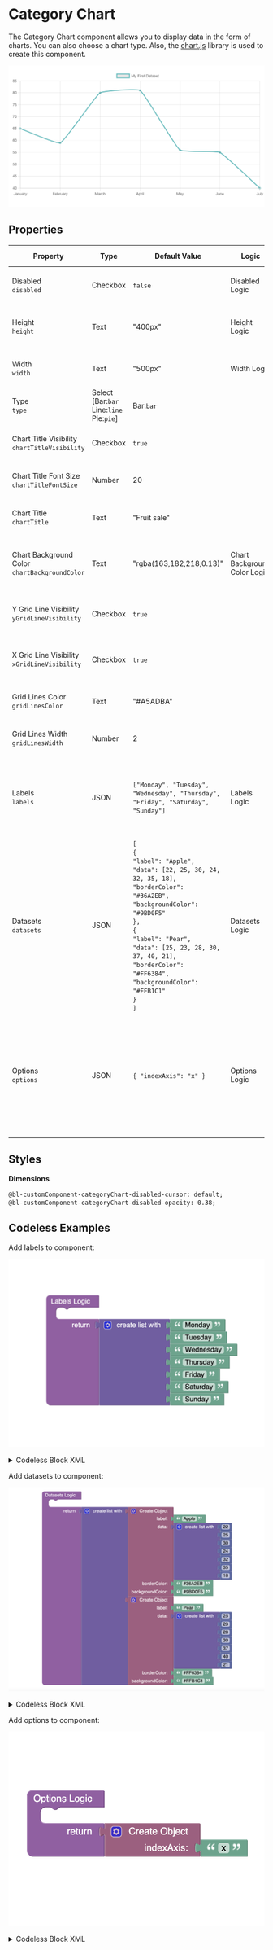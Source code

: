 # Category Chart
The Category Chart component allows you to display data in the form of charts. You can also choose a chart type. Also, the [chart.js](https://www.chartjs.org/) library is used to create this component.

<p align="center">
  <img src="./thumbnail.png" alt="main thumbnail" width="780"/>
</p>

## Properties

| Property                                          | Type                                                 | Default Value                                                                                                                                                                                                                                                                                                             | Logic                        | Data Binding | UI Setting | Description                                                                                                                                                                                                                                                                         |
|---------------------------------------------------|------------------------------------------------------|---------------------------------------------------------------------------------------------------------------------------------------------------------------------------------------------------------------------------------------------------------------------------------------------------------------------------|------------------------------|--------------|------------|-------------------------------------------------------------------------------------------------------------------------------------------------------------------------------------------------------------------------------------------------------------------------------------|
| Disabled<br/>`disabled`                           | Checkbox                                             | `false`                                                                                                                                                                                                                                                                                                                   | Disabled Logic               | YES          | YES        | This handler allows you to disable a component.                                                                                                                                                                                                                                     |
| Height<br/>`height`                               | Text                                                 | "400px"                                                                                                                                                                                                                                                                                                                   | Height Logic                 | YES          | YES        | This handler allows you to specify the height of a component.                                                                                                                                                                                                                       |
| Width<br/>`width`                                 | Text                                                 | "500px"                                                                                                                                                                                                                                                                                                                   | Width Logic                  | YES          | YES        | This handler allows you to specify the width of a component.                                                                                                                                                                                                                        |
| Type<br/>`type`                                   | Select<br/>[Bar:`bar`<br/>Line:`line`<br/>Pie:`pie`] | Bar:`bar`                                                                                                                                                                                                                                                                                                                 |                              | NO           | YES        | This handler allows you to specify the chart type.                                                                                                                                                                                                                                  |
| Chart Title Visibility<br/>`chartTitleVisibility` | Checkbox                                             | `true`                                                                                                                                                                                                                                                                                                                    |                              | NO           | YES        | This handler allows you to control chart title visibility.                                                                                                                                                                                                                          |
| Chart Title Font Size<br/>`chartTitleFontSize`    | Number                                               | 20                                                                                                                                                                                                                                                                                                                        |                              | NO           | YES        | This handler allows you to specify the chart title font size.                                                                                                                                                                                                                       |
| Chart Title<br/>`chartTitle`                      | Text                                                 | "Fruit sale"                                                                                                                                                                                                                                                                                                              |                              | NO           | YES        | This handler allows you to specify the chart title.                                                                                                                                                                                                                                 |
| Chart Background Color<br/>`chartBackgroundColor` | Text                                                 | "rgba(163,182,218,0.13)"                                                                                                                                                                                                                                                                                                  | Chart Background Color Logic | YES          | YES        | This handler allows you to specify the background color for the chart.                                                                                                                                                                                                              |
| Y Grid Line Visibility<br/>`yGridLineVisibility`  | Checkbox                                             | `true`                                                                                                                                                                                                                                                                                                                    |                              | NO           | YES        | This handler allows you to control the vertical grid line visibility.                                                                                                                                                                                                               |
| X Grid Line Visibility<br/>`xGridLineVisibility`  | Checkbox                                             | `true`                                                                                                                                                                                                                                                                                                                    |                              | NO           | YES        | This handler allows you to control the horizontal grid line visibility.                                                                                                                                                                                                             |
| Grid Lines Color<br/>`gridLinesColor`             | Text                                                 | "#A5ADBA"                                                                                                                                                                                                                                                                                                                 |                              | NO           | YES        | This handler allows you to specify a color for the grid lines.                                                                                                                                                                                                                      |
| Grid Lines Width<br/>`gridLinesWidth`             | Number                                               | 2                                                                                                                                                                                                                                                                                                                         |                              | NO           | YES        | This handler allows you to specify the width of the grid lines.                                                                                                                                                                                                                     |
| Labels<br/>`labels`                               | JSON                                                 | `["Monday", "Tuesday", "Wednesday", "Thursday", "Friday", "Saturday", "Sunday"]`                                                                                                                                                                                                                                          | Labels Logic                 | YES          | YES        | This handler allows you to set chart elements. Watch [Codeless Examples](#examples). Signature of labels: list of strings `[String, String].                                                                                                                                        |
| Datasets<br/>`datasets`                           | JSON                                                 | `[`<br/>`{`<br/>`"label": "Apple",`<br/>`"data": [22, 25, 30, 24, 32, 35, 18],`<br/>`"borderColor": "#36A2EB",`<br/>`"backgroundColor": "#9BD0F5"`<br/>`},`<br/>`{`<br/>`"label": "Pear",`<br/>`"data": [25, 23, 28, 30, 37, 40, 21],`<br/>`"borderColor": "#FF6384",`<br/>`"backgroundColor": "#FFB1C1"`<br/>`}`<br/>`]` | Datasets Logic               | YES          | YES        | This handler allows you to set datasets to the component. Watch [Codeless Examples](#examples). Signature of datasets: list of objects `{label: String, data: Array, borderColor: String \| Array, backgroundColor: String \| Array}`.                                              |
| Options<br/>`options`                             | JSON                                                 | `{ "indexAxis": "x" }`                                                                                                                                                                                                                                                                                                    | Options Logic                | YES          | YES        | This handler allows you to set options for a component. Watch [Codeless Examples](#examples). Signature of options: object `{indexAxis: x \| y}`. Also, you can find more options in the [chart.js library documentation](https://www.chartjs.org/docs/3.3.0/general/options.html). |

## Styles

**Dimensions**
````
@bl-customComponent-categoryChart-disabled-cursor: default;
@bl-customComponent-categoryChart-disabled-opacity: 0.38;
````

## <a id="examples"></a> Codeless Examples

Add labels to component:

![markers example](./example-images/set-labels.png)

<details>
<summary>Codeless Block XML</summary>

```
<block xmlns="http://www.w3.org/1999/xhtml" type="lists_create_with" id="#z`n6!aH9])82aC?2ST;" x="300.3515625" y="246"><mutation items="7"></mutation><value name="ADD0"><block type="text" id="mWN~jwJXx)~b?|Za)qdC"><field name="TEXT">Monday</field></block></value><value name="ADD1"><block type="text" id="V)1X-g+ygILbSUbuuIeU"><field name="TEXT">Tuesday</field></block></value><value name="ADD2"><block type="text" id="$~/axmZ]$wD@cO9{{AKs"><field name="TEXT">Wednesday</field></block></value><value name="ADD3"><block type="text" id="%=`J|-*7`M^!g.HMVVOd"><field name="TEXT">Thursday</field></block></value><value name="ADD4"><block type="text" id="`MI!W!LW3GysELB@]#7@"><field name="TEXT">Friday</field></block></value><value name="ADD5"><block type="text" id="qDJwh%,Og48y$oo((qw)"><field name="TEXT">Saturday</field></block></value><value name="ADD6"><block type="text" id="(~/1Un7w:G$f{(6,%csb"><field name="TEXT">Sunday</field></block></value></block>
```
</details>

Add datasets to component:

![markers example](./example-images/set-datasets.png)

<details>
<summary>Codeless Block XML</summary>

```
<block xmlns="http://www.w3.org/1999/xhtml" type="lists_create_with" id="`pUanX9j%oLGO}8eN[Db" x="241.0078125" y="56"><mutation items="3"></mutation><value name="ADD0"><block type="create_object" id="Q`cKX%ZTG:RY9}0H,x6%"><mutation><properties><item id="property" prop-name="label"></item><item id="property" prop-name="data"></item><item id="property" prop-name="borderColor"></item><item id="property" prop-name="backgroundColor"></item></properties></mutation><value name="create_object_mutator_container_properties_stack_property0"><block type="text" id="C3}o5Ts{FxT6rKw:/yJf"><field name="TEXT">Apple</field></block></value><value name="create_object_mutator_container_properties_stack_property1"><block type="lists_create_with" id="jg*jxpD3!6mR|cflmQgq"><mutation items="7"></mutation><value name="ADD0"><block type="math_number" id="Q`1#ZS:A:0jqq?UDXrub"><field name="NUM">22</field></block></value><value name="ADD1"><block type="math_number" id="zuo[`{t*yq@_7uEBhin~"><field name="NUM">25</field></block></value><value name="ADD2"><block type="math_number" id="B0nS#?{g%/R$-6IkVmzE"><field name="NUM">30</field></block></value><value name="ADD3"><block type="math_number" id="u4O{dRY+iasK7n5M54Lc"><field name="NUM">24</field></block></value><value name="ADD4"><block type="math_number" id="{}YC/l0dty4j3|{dg|(g"><field name="NUM">32</field></block></value><value name="ADD5"><block type="math_number" id="da!f+50W#/B]FymW?7]8"><field name="NUM">35</field></block></value><value name="ADD6"><block type="math_number" id="VEHus:CeNVY3Ghfn0m-X"><field name="NUM">18</field></block></value></block></value><value name="create_object_mutator_container_properties_stack_property2"><block type="text" id="(,yYFTpN8Pt}DL9~nEXa"><field name="TEXT">#36A2EB</field></block></value><value name="create_object_mutator_container_properties_stack_property3"><block type="text" id="l](iCnk2df!jJ[1-w0Td"><field name="TEXT">#9BD0F5</field></block></value></block></value><value name="ADD1"><block type="create_object" id="T8g:,X*qVI0m+O0tLHlZ"><mutation><properties><item id="property" prop-name="label"></item><item id="property" prop-name="data"></item><item id="property" prop-name="borderColor"></item><item id="property" prop-name="backgroundColor"></item></properties></mutation><value name="create_object_mutator_container_properties_stack_property0"><block type="text" id="y2AB(-$UDWvhl:4G5_G{"><field name="TEXT">Pear</field></block></value><value name="create_object_mutator_container_properties_stack_property1"><block type="lists_create_with" id="7,SaZD?;igd#eJ;JE)t5"><mutation items="7"></mutation><value name="ADD0"><block type="math_number" id="(uKoZ`=4%q0AsfuV4DQU"><field name="NUM">25</field></block></value><value name="ADD1"><block type="math_number" id="I9-kc2$}=rPgwa;L=^c5"><field name="NUM">23</field></block></value><value name="ADD2"><block type="math_number" id="ulqWak?YyF$W8/hgkcgu"><field name="NUM">28</field></block></value><value name="ADD3"><block type="math_number" id="8L.y#z)*Fx~{*xu{M5a`"><field name="NUM">30</field></block></value><value name="ADD4"><block type="math_number" id="!@,%RRjX:a.na?lBFeJ]"><field name="NUM">37</field></block></value><value name="ADD5"><block type="math_number" id="unx!*J%=^4*R9CIlG1AI"><field name="NUM">40</field></block></value><value name="ADD6"><block type="math_number" id="5{zS4pz;U4|rV2kGN0SA"><field name="NUM">21</field></block></value></block></value><value name="create_object_mutator_container_properties_stack_property2"><block type="text" id="eD,#8]HM-*7!9XoN-}[w"><field name="TEXT">#FF6384</field></block></value><value name="create_object_mutator_container_properties_stack_property3"><block type="text" id="HpYe[!V7v=k?,}s$WG#}"><field name="TEXT">#FFB1C1</field></block></value></block></value><value name="ADD2"><block type="create_object" id="xJjmQd{nQG-e2cTD=K4G"><mutation><properties><item id="property" prop-name="label"></item><item id="property" prop-name="data"></item><item id="property" prop-name="borderColor"></item><item id="property" prop-name="backgroundColor"></item></properties></mutation><value name="create_object_mutator_container_properties_stack_property0"><block type="text" id="xG3)`?N#Zjwgs(8^dyj/"><field name="TEXT">Mango</field></block></value><value name="create_object_mutator_container_properties_stack_property1"><block type="lists_create_with" id=":=^t`0ihNOPENO[KgkU?"><mutation items="7"></mutation><value name="ADD0"><block type="math_number" id="uft+Uok^1]g=$$JnnnTY"><field name="NUM">50</field></block></value><value name="ADD1"><block type="math_number" id="i-oetEkWe|wT5od74dR,"><field name="NUM">55</field></block></value><value name="ADD2"><block type="math_number" id=",g}~w*lxZ(ony^kFWZ[x"><field name="NUM">53</field></block></value><value name="ADD3"><block type="math_number" id="Fgu[]:*Hpz;CVu{aTR{C"><field name="NUM">49</field></block></value><value name="ADD4"><block type="math_number" id="!!@ls3YVN9zZZcZeeC2x"><field name="NUM">67</field></block></value><value name="ADD5"><block type="math_number" id="V9ges@GVkfFDnVvhLY0v"><field name="NUM">70</field></block></value><value name="ADD6"><block type="math_number" id="d`SE0d*`JubtrgJU/M2a"><field name="NUM">38</field></block></value></block></value><value name="create_object_mutator_container_properties_stack_property2"><block type="text" id="%7l)Dc~=BN!%jq/59Lp~"><field name="TEXT">orange</field></block></value><value name="create_object_mutator_container_properties_stack_property3"><block type="text" id="XwAfrUIYvzlU*h^vpkfA"><field name="TEXT">red</field></block></value></block></value></block>
```
</details>

Add options to component:

![markers example](./example-images/set-options.png)

<details>
<summary>Codeless Block XML</summary>

```
<block xmlns="http://www.w3.org/1999/xhtml" type="create_object" id="796=**sBs]~tQ^,@/Y2C" x="185.6796875" y="231"><mutation><properties><item id="property" prop-name="indexAxis"></item></properties></mutation><value name="create_object_mutator_container_properties_stack_property0"><block type="text" id=":ZJPjrN6}~f`cc(W3)lf"><field name="TEXT">x</field></block></value></block>
```
</details>
